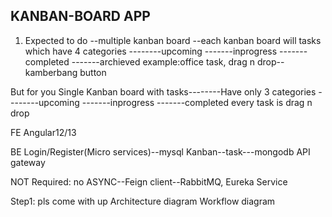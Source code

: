 ## KANBAN-BOARD APP

1. Expected to do
--multiple kanban board
--each kanban board will tasks which have 4 categories
--------upcoming
-------inprogress
-------completed
-------archieved
example:office task, drag n drop--kamberbang button

But for you Single Kanban board with tasks--------Have only 3 categories
--------upcoming
-------inprogress
-------completed
every task is drag n drop

FE
Angular12/13 

BE
Login/Register(Micro services)--mysql
Kanban--task---mongodb
API gateway






NOT Required:    no ASYNC--Feign client--RabbitMQ, Eureka Service



Step1: pls come with up
Architecture diagram
Workflow diagram
